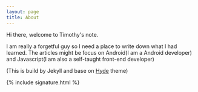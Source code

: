 ```yaml
---
layout: page
title: About
---
```

Hi there, welcome to Timothy's note.

I am really a forgetful guy so I need a place to write down what I had learned. The articles might be focus on Android(I am a Android developer) and Javascript(I am also a self-taught front-end developer)

(This is build by Jekyll and base on [Hyde](https://github.com/poole/hyde) theme)


{% include signature.html %}